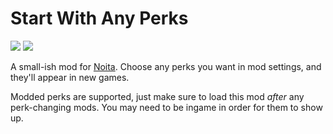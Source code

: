 # Start With Any Perks
[![](https://img.shields.io/steam/subscriptions/2455667830?color=blue&logo=steam)][steam workshop]
[![](https://img.shields.io/badge/also%20on-modworkshop-32a852)][modworkshop]

A small-ish mod for [Noita]. Choose any perks you want in mod settings, and they'll appear in new games.

Modded perks are supported, just make sure to load this mod *after* any perk-changing mods. You may
need to be ingame in order for them to show up.

[steam workshop]: https://steamcommunity.com/workshop/filedetails/?id=2455667830
[modworkshop]: https://modworkshop.net/mod/31800
[Noita]: https://store.steampowered.com/app/881100/Noita
